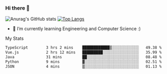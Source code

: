 ### Hi there 👋

![Anurag's GitHub stats](https://github-readme-stats.vercel.app/api?username=MatteoIorio11&show_icons=true&theme=dark) 
[![Top Langs](https://github-readme-stats.vercel.app/api/top-langs/?username=MatteoIorio11&theme=dark)](https://github.com/MatteoIorio11/github-readme-stats)

- 🌱 I’m currently learning Engineering and Computer Science :)

<!--
**MatteoIorio11/MatteoIorio11** is a ✨ _special_ ✨ repository because its `README.md` (this file) appears on your GitHub profile.

Here are some ideas to get you started:

- 🔭 I’m currently working on ...
- 🌱 I’m currently learning ...
- 👯 I’m looking to collaborate on ...
- 🤔 I’m looking for help with ...
- 💬 Ask me about ...
- 📫 How to reach me: ...
- 😄 Pronouns: ...
- ⚡ Fun fact: ...
-->
My Stats
<!--START_SECTION:waka-->

```txt
TypeScript        3 hrs 2 mins    ████████████▒░░░░░░░░░░░░   49.38 %
Vue.js            2 hrs 12 mins   █████████░░░░░░░░░░░░░░░░   35.99 %
Java              31 mins         ██░░░░░░░░░░░░░░░░░░░░░░░   08.48 %
Python            9 mins          ▓░░░░░░░░░░░░░░░░░░░░░░░░   02.51 %
JSON              4 mins          ▒░░░░░░░░░░░░░░░░░░░░░░░░   01.13 %
```

<!--END_SECTION:waka-->
